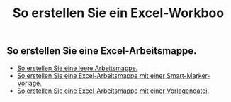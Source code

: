 ﻿---
title: So erstellen Sie ein Excel-Workboo
second_title: Aspose.Cells Cloud Documen
linktitle: Erstellen
type: docs
url: /de/workbook/create/
keywords: How to create an Excel workbook
description: Aspose.Cells Cloud REST API So erstellen Sie eine Excel-Arbeitsmappe. SDK unterstützt Arten von Entwicklungssprachen. Dazu gehören Android, C#, Go, Java, NodeJS, Perl, PHP, Python, Ruby und Swift
weight: 100
---
## So erstellen Sie eine Excel-Arbeitsmappe.

- [So erstellen Sie eine leere Arbeitsmappe.](/cells/de/workbook/create/empty-workbook/)
- [So erstellen Sie eine Excel-Arbeitsmappe mit einer Smart-Marker-Vorlage.](/cells/de/workbook/create/smartmarker/)
- [So erstellen Sie eine Excel-Arbeitsmappe mit einer Vorlagendatei.](/cells/de/workbook/create/template-file/)
